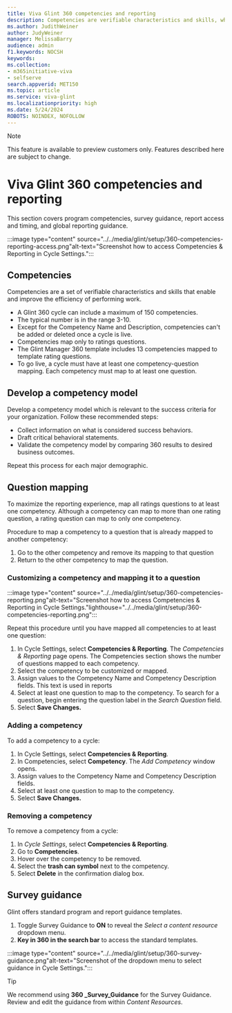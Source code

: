 ```yaml
---
title: Viva Glint 360 competencies and reporting
description: Competencies are verifiable characteristics and skills, which enable and improve the efficiency of performing work. Learn to develop your competency model.
ms.author: JudithWeiner
author: JudyWeiner
manager: MelissaBarry
audience: admin
f1.keywords: NOCSH
keywords: 
ms.collection:  
- m365initiative-viva
- selfserve 
search.appverid: MET150 
ms.topic: article
ms.service: viva-glint
ms.localizationpriority: high
ms.date: 5/24/2024
ROBOTS: NOINDEX, NOFOLLOW
---
```


> [!NOTE]
> This feature is available to preview customers only. Features described here are subject to change.

# Viva Glint 360 competencies and reporting

This section covers program competencies, survey guidance, report access and timing, and global reporting guidance. 

:::image type="content" source="../../media/glint/setup/360-competencies-reporting-access.png"alt-text="Screenshot how to access Competencies & Reporting in Cycle Settings.":::

## Competencies

Competencies are a set of verifiable characteristics and skills that enable and improve the efficiency of performing work. 

- A Glint 360 cycle can include a maximum of 150 competencies. 
- The typical number is in the range 3-10. 
- Except for the Competency Name and Description, competencies can't be added or deleted once a cycle is live. 
- Competencies map only to ratings questions. 
- The Glint Manager 360 template includes 13 competencies mapped to template rating questions. 
- To go live, a cycle must have at least one competency-question mapping. Each competency must map to at least one question.

## Develop a competency model

Develop a competency model which is relevant to the success criteria for your organization. Follow these recommended steps:

- Collect information on what is considered success behaviors.
- Draft critical behavioral statements.
- Validate the competency model by comparing 360 results to desired business outcomes. 

Repeat this process for each major demographic.

## Question mapping

To maximize the reporting experience, map all ratings questions to at least one competency. Although a competency can map to more than one rating question, a rating question can map to only one competency. 

Procedure to map a competency to a question that is already mapped to another competency:

1.	Go to the other competency and remove its mapping to that question
1.	Return to the other competency to map the question.

### Customizing a competency and mapping it to a question

:::image type="content" source="../../media/glint/setup/360-competencies-reporting.png"alt-text="Screenshot how to access Competencies & Reporting in Cycle Settings."lighthouse="../../media/glint/setup/360-competencies-reporting.png":::

Repeat this procedure until you have mapped all competencies to at least one question:

1.	In Cycle Settings, select **Competencies & Reporting**. The *Competencies & Reporting* page opens.  The Competencies section shows the number of questions mapped to each competency.
2.	Select the competency to be customized or mapped.
3.	Assign values to the Competency Name and Competency Description fields. This text is used in reports
4.	Select at least one question to map to the competency. To search for a question, begin entering the question label in the *Search Question* field. 
5.	Select **Save Changes.**

### Adding a competency

To add a competency to a cycle:

1.	In Cycle Settings, select **Competencies & Reporting**. 
2.	In Competencies, select **Competency**. The *Add Competency* window opens.
3.	Assign values to the Competency Name and Competency Description fields.
4.	Select at least one question to map to the competency. 
5.	Select **Save Changes.**

### Removing a competency

To remove a competency from a cycle:

1.	In *Cycle Settings*, select **Competencies & Reporting**.
2.	Go to **Competencies**. 
3.	Hover over the competency to be removed. 
4.	Select the **trash can symbol** next to the competency. 
5.	Select **Delete** in the confirmation dialog box.

## Survey guidance

Glint offers standard program and report guidance templates. 

1.	Toggle Survey Guidance to **ON** to reveal the *Select a content resource* dropdown menu. 
1.	**Key in 360 in the search bar** to access the standard templates. 

:::image type="content" source="../../media/glint/setup/360-survey-guidance.png"alt-text="Screenshot of the dropdown menu to select guidance in Cycle Settings.":::

>[!TIP]
> We recommend using **360 _Survey_Guidance** for the Survey Guidance. Review and edit the guidance from within *Content Resources*. 







